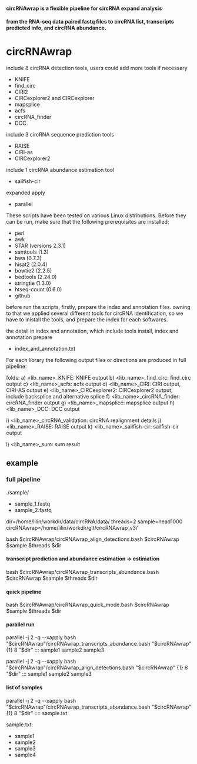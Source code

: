 #### circRNAwrap is a flexible pipeline for circRNA expand analysis

#### from the RNA-seq data paired fastq files to circRNA list, transcripts predicted info, and circRNA abundance. 

circRNAwrap
==============


include 8 circRNA detection tools, users could add more tools if necessary
 - KNIFE
 - find_circ
 - CIRI2
 - CIRCexplorer2 and CIRCexplorer
 - mapsplice
 - acfs
 - circRNA_finder
 - DCC

include 3 circRNA sequence prediction tools
 - RAISE
 - CIRI-as
 - CIRCexplorer2
 
include 1 circRNA abundance estimation tool
 - sailfish-cir

expanded apply
 - parallel
 


These scripts have been tested on various Linux distributions. Before they can be run, make sure that the following prerequisites are installed:
 - perl
 - awk
 - STAR (versions 2.3.1)
 - samtools (1.3)
 - bwa (0.7.3)
 - hisat2 (2.0.4)
 - bowtie2 (2.2.5)
 - bedtools (2.24.0)
 - stringtie (1.3.0)
 - htseq-count (0.6.0)
 - github


before run the scripts, firstly, prepare the index and annotation files. owning to that we applied several different tools for circRNA identification, so we have to inistall the tools, and prepare the index for each softwares.

the detail in index and annotation, which include tools install, index and annotation prepare  
- index_and_annotation.txt


For each library the following output files or directions are produced in full pipeline:

folds:
a) <lib_name>_KNIFE:                KNIFE output
b) <lib_name>_find_circ:            find_circ output
c) <lib_name>_acfs:                 acfs output
d) <lib_name>_CIRI:                 CIRI output, CIRI-AS output
e) <lib_name>_CIRCexplorer2:        CIRCexplorer2 output, include backsplice and alternative splice
f) <lib_name>_circRNA_finder:       circRNA_finder output
g) <lib_name>_mapsplice:            mapsplice output
h) <lib_name>_DCC:                  DCC output

i) <lib_name>_circRNA_validation:   circRNA realignment details
j) <lib_name>_RAISE:                RAISE output
k) <lib_name>_sailfish-cir:         sailfish-cir output

l) <lib_name>_sum:                  sum result


## example

### full pipeline
 ./sample/
-   sample_1.fastq
-   sample_2.fastq

dir=/home/lilin/workdir/data/circRNA/data/
threads=2
sample=head1000
circRNAwrap=/home/lilin/workdir/git/circRNAwrap_v3/

bash $circRNAwrap/circRNAwrap_align_detections.bash $circRNAwrap $sample $threads $dir

#### transcript prediction and abundance estimation -> estimation

bash $circRNAwrap/circRNAwrap_transcripts_abundance.bash $circRNAwrap $sample $threads $dir


#### quick pipeline

bash $circRNAwrap/circRNAwrap_quick_mode.bash $circRNAwrap $sample $threads $dir


#### parallel run
parallel -j 2 -q --xapply bash "$circRNAwrap"/circRNAwrap_transcripts_abundance.bash "$circRNAwrap" {1} 8 "$dir" ::: sample1 sample2 sample3

parallel -j 2 -q --xapply bash "$circRNAwrap"/circRNAwrap_align_detections.bash "$circRNAwrap" {1} 8 "$dir" ::: sample1 sample2 sample3

#### list of samples
parallel -j 2 -q --xapply bash "$circRNAwrap"/circRNAwrap_transcripts_abundance.bash "$circRNAwrap" {1} 8 "$dir" :::: sample.txt


sample.txt: 
-   sample1
-   sample2
-   sample3
-   sample4

